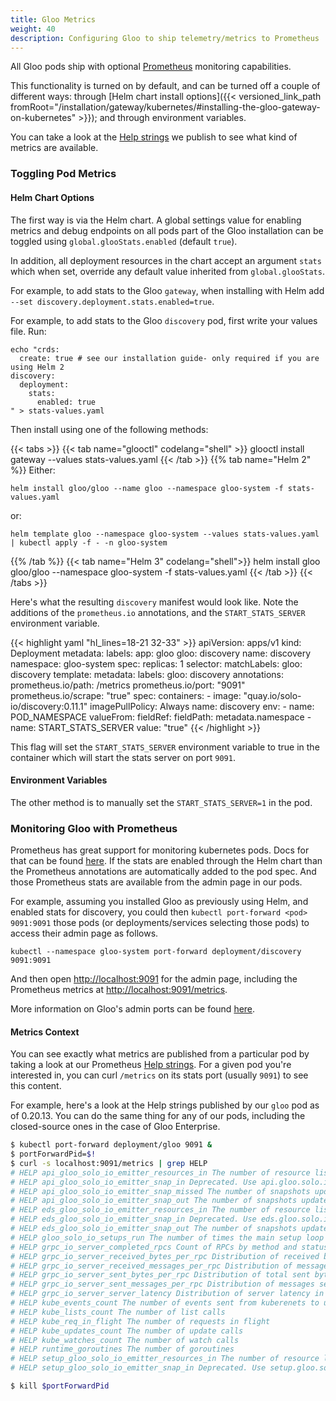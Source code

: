 ```yaml
---
title: Gloo Metrics
weight: 40
description: Configuring Gloo to ship telemetry/metrics to Prometheus
---
```




All Gloo pods ship with optional [Prometheus](https://prometheus.io/) monitoring capabilities.

This functionality is turned on by default, and can be turned off a couple of different ways: through [Helm chart install
options]({{< versioned_link_path fromRoot="/installation/gateway/kubernetes/#installing-the-gloo-gateway-on-kubernetes" >}}); and through environment variables.

You can take a look at the [Help strings](#metrics-context) we publish to see what kind of metrics are available.

### Toggling Pod Metrics

#### Helm Chart Options

The first way is via the Helm chart. A global settings value for enabling metrics and debug endpoints on all pods part
of the Gloo installation can be toggled using `global.glooStats.enabled` (default `true`). 

In addition, all deployment resources in the chart accept an argument `stats` which when set, override any default
value inherited from `global.glooStats`.

For example, to add stats to the Gloo `gateway`, when installing with Helm add  `--set discovery.deployment.stats.enabled=true`.

For example, to add stats to the Gloo `discovery` pod, first write your values file. Run:

```shell script
echo "crds:
  create: true # see our installation guide- only required if you are using Helm 2
discovery:
  deployment:
    stats:
      enabled: true
" > stats-values.yaml
```

Then install using one of the following methods:

{{< tabs >}}
{{< tab name="glooctl" codelang="shell" >}}
glooctl install gateway --values stats-values.yaml
{{< /tab >}}
{{% tab name="Helm 2" %}}
Either:

```shell script
helm install gloo/gloo --name gloo --namespace gloo-system -f stats-values.yaml
```

or:

```shell script
helm template gloo --namespace gloo-system --values stats-values.yaml  | kubectl apply -f - -n gloo-system
```
{{% /tab %}}
{{< tab name="Helm 3" codelang="shell">}}
helm install gloo gloo/gloo --namespace gloo-system -f stats-values.yaml
{{< /tab >}}
{{< /tabs >}}

Here's what the resulting `discovery` manifest would look like. Note the additions of the `prometheus.io` annotations,
and the `START_STATS_SERVER` environment variable.

{{< highlight yaml "hl_lines=18-21 32-33" >}}
apiVersion: apps/v1
kind: Deployment
metadata:
  labels:
    app: gloo
    gloo: discovery
  name: discovery
  namespace: gloo-system
spec:
  replicas: 1
  selector:
    matchLabels:
      gloo: discovery
  template:
    metadata:
      labels:
        gloo: discovery
      annotations:
        prometheus.io/path: /metrics
        prometheus.io/port: "9091"
        prometheus.io/scrape: "true"
    spec:
      containers:
      - image: "quay.io/solo-io/discovery:0.11.1"
        imagePullPolicy: Always
        name: discovery
        env:
          - name: POD_NAMESPACE
            valueFrom:
              fieldRef:
                fieldPath: metadata.namespace
          - name: START_STATS_SERVER
            value: "true"
{{< /highlight >}}

This flag will set the `START_STATS_SERVER` environment variable to true in the container which will start the stats
server on port `9091`.

#### Environment Variables

The other method is to manually set the `START_STATS_SERVER=1` in the pod.

### Monitoring Gloo with Prometheus

Prometheus has great support for monitoring kubernetes pods. Docs for that can be found
[here](https://prometheus.io/docs/prometheus/latest/configuration/configuration/#kubernetes_sd_config). If the stats
are enabled through the Helm chart than the Prometheus annotations are automatically added to the pod spec. And those
Prometheus stats are available from the admin page in our pods.

For example, assuming you installed Gloo as previously using Helm, and enabled stats for discovery, you
could then `kubectl port-forward <pod> 9091:9091` those pods (or deployments/services selecting those pods) to access
their admin page as follows.

```shell
kubectl --namespace gloo-system port-forward deployment/discovery 9091:9091
```

And then open <http://localhost:9091> for the admin page, including the Prometheus metrics at <http://localhost:9091/metrics>.

More information on Gloo's admin ports can be found [here](../ports).

#### Metrics Context

You can see exactly what metrics are published from a particular pod by taking a look at our Prometheus
[Help strings](https://prometheus.io/docs/instrumenting/writing_exporters/#help-strings). For a given
pod you're interested in, you can curl `/metrics` on its stats port (usually `9091`) to see this content.

For example, here's a look at the Help strings published by our `gloo` pod as of 0.20.13. You can do the
same thing for any of our pods, including the closed-source ones in the case of Gloo Enterprise.

```bash
$ kubectl port-forward deployment/gloo 9091 &
$ portForwardPid=$!
$ curl -s localhost:9091/metrics | grep HELP
# HELP api_gloo_solo_io_emitter_resources_in The number of resource lists received on open watch channels
# HELP api_gloo_solo_io_emitter_snap_in Deprecated. Use api.gloo.solo.io/emitter/resources_in. The number of snapshots updates coming in.
# HELP api_gloo_solo_io_emitter_snap_missed The number of snapshots updates going missed. this can happen in heavy load. missed snapshot will be re-tried after a second.
# HELP api_gloo_solo_io_emitter_snap_out The number of snapshots updates going out
# HELP eds_gloo_solo_io_emitter_resources_in The number of resource lists received on open watch channels
# HELP eds_gloo_solo_io_emitter_snap_in Deprecated. Use eds.gloo.solo.io/emitter/resources_in. The number of snapshots updates coming in.
# HELP eds_gloo_solo_io_emitter_snap_out The number of snapshots updates going out
# HELP gloo_solo_io_setups_run The number of times the main setup loop has run
# HELP grpc_io_server_completed_rpcs Count of RPCs by method and status.
# HELP grpc_io_server_received_bytes_per_rpc Distribution of received bytes per RPC, by method.
# HELP grpc_io_server_received_messages_per_rpc Distribution of messages received count per RPC, by method.
# HELP grpc_io_server_sent_bytes_per_rpc Distribution of total sent bytes per RPC, by method.
# HELP grpc_io_server_sent_messages_per_rpc Distribution of messages sent count per RPC, by method.
# HELP grpc_io_server_server_latency Distribution of server latency in milliseconds, by method.
# HELP kube_events_count The number of events sent from kuberenets to us
# HELP kube_lists_count The number of list calls
# HELP kube_req_in_flight The number of requests in flight
# HELP kube_updates_count The number of update calls
# HELP kube_watches_count The number of watch calls
# HELP runtime_goroutines The number of goroutines
# HELP setup_gloo_solo_io_emitter_resources_in The number of resource lists received on open watch channels
# HELP setup_gloo_solo_io_emitter_snap_in Deprecated. Use setup.gloo.solo.io/emitter/resources_in. The number of snapshots updates coming in.

$ kill $portForwardPid
```
